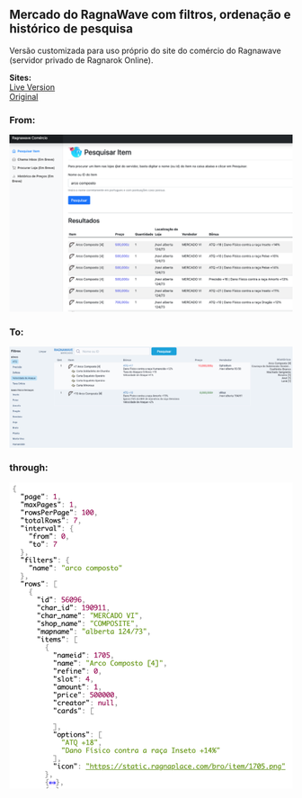 ## Mercado do RagnaWave com filtros, ordenação e histórico de pesquisa
Versão customizada para uso próprio do site do comércio do Ragnawave (servidor privado de Ragnarok Online).

**Sites:**  
[Live Version](https://ziinonlyaccess.vercel.app/)  
[Original](http://ragnawavecomercio.com.br/)  

### From:
![image](public/original.png)
### To:
![image](public/enhanced.png)
### through: 
![image](public/json.png)
